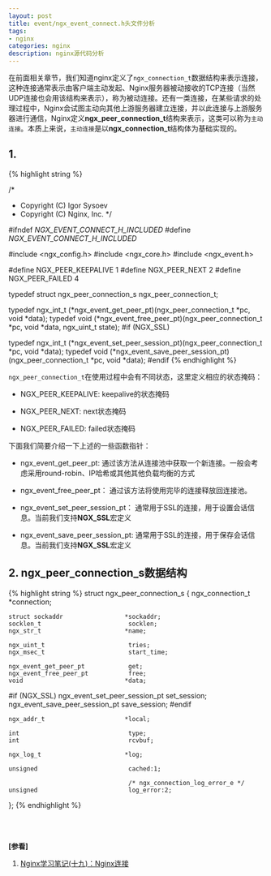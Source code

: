 ```yaml
---
layout: post
title: event/ngx_event_connect.h头文件分析
tags:
- nginx
categories: nginx
description: nginx源代码分析
---
```



在前面相关章节，我们知道nginx定义了```ngx_connection_t```数据结构来表示连接，这种连接通常表示由客户端主动发起、Nginx服务器被动接收的TCP连接（当然UDP连接也会用该结构来表示），称为被动连接。还有一类连接，在某些请求的处理过程中，Nginx会试图主动向其他上游服务器建立连接，并以此连接与上游服务器进行通信，Nginx定义**ngx_peer_connection_t**结构来表示，这类可以称为```主动连接```。本质上来说，```主动连接```是以**ngx_connection_t**结构体为基础实现的。


<!-- more -->


## 1. 
{% highlight string %}

/*
 * Copyright (C) Igor Sysoev
 * Copyright (C) Nginx, Inc.
 */


#ifndef _NGX_EVENT_CONNECT_H_INCLUDED_
#define _NGX_EVENT_CONNECT_H_INCLUDED_


#include <ngx_config.h>
#include <ngx_core.h>
#include <ngx_event.h>


#define NGX_PEER_KEEPALIVE           1
#define NGX_PEER_NEXT                2
#define NGX_PEER_FAILED              4


typedef struct ngx_peer_connection_s  ngx_peer_connection_t;

typedef ngx_int_t (*ngx_event_get_peer_pt)(ngx_peer_connection_t *pc,
    void *data);
typedef void (*ngx_event_free_peer_pt)(ngx_peer_connection_t *pc, void *data,
    ngx_uint_t state);
#if (NGX_SSL)

typedef ngx_int_t (*ngx_event_set_peer_session_pt)(ngx_peer_connection_t *pc,
    void *data);
typedef void (*ngx_event_save_peer_session_pt)(ngx_peer_connection_t *pc,
    void *data);
#endif
{% endhighlight %}

```ngx_peer_connection_t```在使用过程中会有不同状态，这里定义相应的状态掩码：

* NGX_PEER_KEEPALIVE: keepalive的状态掩码

* NGX_PEER_NEXT: next状态掩码

* NGX_PEER_FAILED: failed状态掩码

下面我们简要介绍一下上述的一些函数指针：

* ngx_event_get_peer_pt: 通过该方法从连接池中获取一个新连接。一般会考虑采用round-robin、IP哈希或其他其他负载均衡的方式

* ngx_event_free_peer_pt： 通过该方法将使用完毕的连接释放回连接池。

* ngx_event_set_peer_session_pt： 通常用于SSL的连接，用于设置会话信息。当前我们支持**NGX_SSL**宏定义

* ngx_event_save_peer_session_pt: 通常用于SSL的连接，用于保存会话信息。当前我们支持**NGX_SSL**宏定义

## 2. ngx_peer_connection_s数据结构
{% highlight string %}
struct ngx_peer_connection_s {
    ngx_connection_t                *connection;

    struct sockaddr                 *sockaddr;
    socklen_t                        socklen;
    ngx_str_t                       *name;

    ngx_uint_t                       tries;
    ngx_msec_t                       start_time;

    ngx_event_get_peer_pt            get;
    ngx_event_free_peer_pt           free;
    void                            *data;

#if (NGX_SSL)
    ngx_event_set_peer_session_pt    set_session;
    ngx_event_save_peer_session_pt   save_session;
#endif

    ngx_addr_t                      *local;

    int                              type;
    int                              rcvbuf;

    ngx_log_t                       *log;

    unsigned                         cached:1;

                                     /* ngx_connection_log_error_e */
    unsigned                         log_error:2;
};
{% endhighlight %}


<br />
<br />

**[参看]**

1. [Nginx学习笔记(十九)：Nginx连接](https://blog.csdn.net/fzy0201/article/details/23782397)




<br />
<br />
<br />


